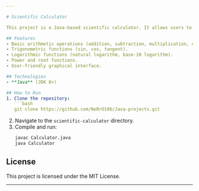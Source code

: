 ```yaml
---

# Scientific Calculator

This project is a Java-based scientific calculator. It allows users to perform advanced mathematical calculations including trigonometric functions, logarithms, and more.

## Features
- Basic arithmetic operations (addition, subtraction, multiplication, division).
- Trigonometric functions (sin, cos, tangent).
- Logarithmic functions (natural logarithm, base-10 logarithm).
- Power and root functions.
- User-friendly graphical interface.

## Technologies
- **Java** (JDK 8+)

## How to Run
1. Clone the repository:
   ```bash
   git clone https://github.com/NeRrO106/Java-projects.git
   ```
2. Navigate to the `scientific-calculator` directory.
3. Compile and run:
   ```bash
   javac Calculator.java
   java Calculator
   ```

## License
This project is licensed under the MIT License.

---
```

